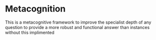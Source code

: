 # Metacognition
This is a metacognitive framework to improve the specialist depth of any question to provide a more robust and functional answer than instances without this implimented 
